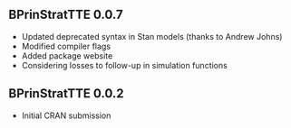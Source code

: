 ## BPrinStratTTE 0.0.7

* Updated deprecated syntax in Stan models (thanks to Andrew Johns)
* Modified compiler flags
* Added package website
* Considering losses to follow-up in simulation functions

## BPrinStratTTE 0.0.2

* Initial CRAN submission
